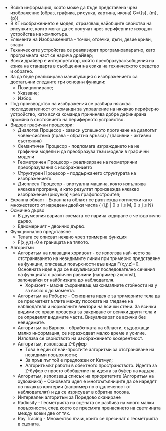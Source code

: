 - Всяка информация, която може да бъде представена чрез изображение (образ, графика, рисунка, картина, икона) G=({s}, {m}, {p})
- В КГ изображението е модел, отразяващ найобщите свойства на рисунките, които могат да се получат чрез периферните изходни устройства на компютъра.
- Елементи на Изображенията - точки, отсечки, дъги, дезие криви, знаци
- Техническите устройства се реализират програмноапаратно, като програмната част се нарича драйвер; 
- Всеки драйвер е интерпретатор, който преобразувасъобщения на езика на стандарта в съобщения на езика на техническото средство и обратно.
- За да бъде реализирана манипулация с изображението са достатъчни следните три основни функции: 
  - Позициониране;
  - Указване;
  - Избор.
- Под производство на изображения се разбира някаква последователност от команди за управление на някакво периферно устройство, като всяка команда причинява добре дефинирана промяна в състоянието на периферното устройство.
- Видове графични процесори:
  - Диалогов Процесор - зависи успешното протичане на диалогът човек-система (права - обратна връзка) / (пасивни - активни състояния)
  - Семантичен Процесор - подпомага изграждането на не графични модели и да преобразува тези модели в графични модели
  - Геометричен Процесор - реализиране на геометрични преобразувания с изображението
  - Структурен Процесор - поддържането структурата на изображението.
  - Дисплеен Процесор - виртуална машина, която изпълнява някаква програма, и като резултат произвежда някакво изображение (рисунка) чрез графопостроител;
- Екранна област - Екранната област се разглежда логически като множеството от наредени двойки числа { (i,j) | 0 ≤ i ≤ M, 0 ≤ j ≤ N}
- Осмично дърво
  - В двумерния вариант схемата се нарича кодиране с четвъртично дърво. 
  - Едномерният – двоично дърво. 
- Функционално представяне 
   - Телата се описват неявно чрез тримерна функция
   - F(x,y,z)=0 е границата на тялото.
- Алгоритми
  - Алгоритъм на плаващия хоризонт - се използва най-често за отстраняването на невидимите линии при тримерно представяне на функции, описващи повърхности във вида F(x,y,z)=0. Основната идея е да се визуализират последователно сечения на функцията с различни равнини (например z=const), започвайки от найблизката до наблюдателя.
    - Хоризонт - масив съхраняващ максималните стойности на y за всяко x до момента.
  - Алгоритъм на Робъртс - Основната идея е за тримерните тела да се пресметнат ъглите между посоката на гледане на наблюдателя и нормалните вектори на всички стени. За всички видими се прави проверка за закриване от всички други тела и се определят видимите части. Визуализират се всички без невидимите.
  - Алгоритъм на Варнок - обработката на области, съдържащи малко информация, се изразходват малко време и усилие. Използва се свойството на изображението кохерентност.
  - Алгоритъм, използващ Z-буфер 
    - Това е един от най-простите алгоритми за отстраняване на невидими повърхности;
    - За пръв път той е предложен от Кетмул;
    - Алгоритъмът работи в обектното пространството. Идеята за Z-буфер е просто обобщение на идеята за буфер на кадъра. 
  - Алгоритъм, използващ списък на приоритетите (Алгоритъм на художника) - Основната идея е многоъгълниците да се наредят по някакъв критерии (например по отдалеченост от наблюдателят) и да се изрисуват в обратна посока.
  - Интервален алгоритъм за Поредово сканиране 
  - Radiosity - Геометрията на сцената се разбива на много малки повърхности, след което се пресмята пренасянето на светлината между всеки две от тях.
  - Ray Tracing - Множество лъчи, които се пресичат с геометрията в сцената.
